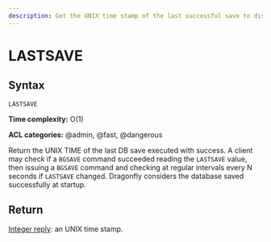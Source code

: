 ```yaml
---
description: Get the UNIX time stamp of the last successful save to disk
---
```


# LASTSAVE

## Syntax

    LASTSAVE 

**Time complexity:** O(1)

**ACL categories:** @admin, @fast, @dangerous

Return the UNIX TIME of the last DB save executed with success.
A client may check if a `BGSAVE` command succeeded reading the `LASTSAVE` value,
then issuing a `BGSAVE` command and checking at regular intervals every N
seconds if `LASTSAVE` changed. Dragonfly considers the database saved successfully at startup.

## Return

[Integer reply](https://redis.io/docs/reference/protocol-spec/#integers): an UNIX time stamp.
